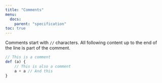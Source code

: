 ```yaml
---
title: "Comments"
menu:
  docs:
    parent: "specification"
toc: true
---
```

Comments start with `//` characters.
All following content up to the end of the line is part of the comment.

```js
// This is a comment
def (a) {
    // This is also a comment
    a + a // And this
}
```